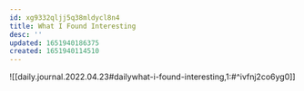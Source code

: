 ```yaml
---
id: xg9332qljj5q38mldycl8n4
title: What I Found Interesting
desc: ''
updated: 1651940186375
created: 1651940114510
---
```


![[daily.journal.2022.04.23#dailywhat-i-found-interesting,1:#^ivfnj2co6yg0]]